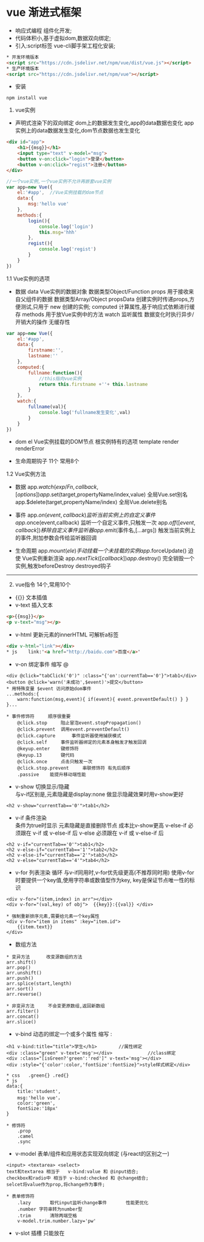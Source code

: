 # vue	渐进式框架
* 响应式编程 组件化开发;
* 代码体积小,基于虚拟dom,数据双向绑定;
* 引入:script标签 vue-cli脚手架工程化安装;
```html
* 开发环境版本
<script src="https://cdn.jsdelivr.net/npm/vue/dist/vue.js"></script>
* 生产环境版本
<script src="https://cdn.jsdelivr.net/npm/vue"></script>
```
* 安装
```
npm install vue
```

1. vue实例		
* 声明式渲染下的双向绑定 
	dom上的数据发生变化,app的data数据也变化
	app实例上的data数据发生变化,dom节点数据也发生变化
```html
<div id="app">
	<h1>{{msg}}</h1>
	<input type="text" v-model="msg">
	<button v-on:click="login">登录</button>
	<button v-on:click="regist">注册</button>
</div>
```
```js	
//一个vue实例,一个vue实例不允许再嵌套vue实例
var app=new Vue({
	el:'#app',	//Vue实例挂载的dom节点
	data:{
		msg:'hello vue'
	},
	methods:{
		login(){
			console.log('login')
			this.msg='hhh'
		},
		regist(){
			console.log('regist')
		}
	}
})
```
1.1 Vue实例的选项
* 数据
	data	Vue实例的数据对象 数据类型Object/Function
	props	用于接收来自父组件的数据 数据类型Array/Object
	propsData	创建实例时传递props,方便测试,只用于 new 创建的实例;
	computed	计算属性,基于响应式依赖进行缓存
	methods		用于放Vue实例中的方法
	watch			监听属性	 数据变化时执行异步/开销大的操作 无缓存性
```js
var app=new Vue({
	el:'#app',
	data:{
		firstname:'',
		lastname:''
	},
	computed:{
		fullname:function(){
			//this指向vue实例
			return this.firstname +''+ this.lastname
		}
	},
	watch:{
		fullname(val){
			console.log('fullname发生变化',val)
		}
	}
})
```

* dom
	el 	Vue实例挂载的DOM节点 根实例特有的选项
	template
	render
	renderError

* 生命周期钩子 11个 常用8个

1.2 Vue实例方法
* 数据
	app.$watch(exp/Fn,callback,[options])
	app.$set(target,propertyName/index,value)		全局Vue.set别名
	app.$delete(target,propertyName/index)			全局Vue.delete别名

* 事件
	app.$on(event,callback)						监听当前实例上的自定义事件
	app.$once(event,callback)					监听一个自定义事件,只触发一次
	app.$off([event,callback])				移除自定义事件监听器
	app.$emit(事件名,[...args])				触发当前实例上的事件,附加参数会传给监听器回调

* 生命周期
	app.$mount(ele)		手动挂载一个未挂载的实例
	app.$forceUpdate()	迫使	Vue实例重新渲染
	app.$nextTick([callback])
	app.$destroy()		完全销毁一个实例,触发beforeDestroy destroyed钩子
--------------------------------------------------
2. vue指令	 14个,常用10个
* {{}}	文本插值
* v-text	插入文本
```html
<p>{{msg}}</p>
<p v-text="msg"></p>
```
* v-html	更新元素的innerHTML	可解析a标签
```html
<div v-html="link"></div>
* js	link:'<a href="http://baidu.com">百度</a>'
```

* v-on		绑定事件		缩写 @
```
<div @click="tabClick('0')" :class="{'on':currentTab=='0'}">tab1</div>
<button @click='warn('未成功',$event)'>提交</button>
* 用特殊变量 $event 访问原始dom事件
...methods:{
	warn:function(msg,event){ if(event){ event.preventDefault() } }
}...

* 事件修饰符		顺序很重要
	@click.stop		阻止冒泡event.stopPropagation()
	@click.prevent 	调用event.preventDefault()
	@click.capture		事件监听器使用捕获模式
	@click.self		事件监听器绑定的元素本身触发才触发回调
	@keyup.enter	键修饰符
	@keyup.13		键代码
	@click.once		点击只触发一次
	@click.stop.prevent		串联修饰符 有先后顺序
	.passive	能提升移动端性能
```

* v-show	切换显示/隐藏		
	与v-if区别是,元素隐藏是display:none 做显示隐藏效果时用v-show更好
```
<h2 v-show="currentTab=='0'">tab1</h2>
```
* v-if		条件渲染		
	条件为true时显示	元素隐藏是直接删除节点	 成本比v-show更高
	v-else-if		必须跟在 v-if 或 v-else-if 后
	v-else	必须跟在 v-if 或 v-else-if 后
```
<h2 v-if="currentTab=='0'">tab1</h2>
<h2 v-else-if="currentTab=='1'">tab2</h2>
<h2 v-else-if="currentTab=='2'">tab3</h2>
<h2 v-else="currentTab=='4'">tab4</h2>
```

* v-for		列表渲染 循环  与v-if同用时,v-for优先级更高(不推荐同时用)
	使用v-for时要提供一个key值,使用字符串或数值型作为key, key是保证节点唯一性的标识
```
<div v-for="(item,index) in arr"></div>
<div v-for="(val,key) of obj">	{{key}}:{{val}}	</div>

* 强制重新排序元素,需要给元素一个key属性
<div v-for="item in items" :key="item.id">
	{{item.text}}
</div>
```
* 数组方法
```
* 变异方法		改变源数组的方法
arr.shift()
arr.pop()
arr.unshift()
arr.push()
arr.splice(start,length)
arr.sort()
arr.reverse()

* 非变异方法 	不会变更原数组,返回新数组
arr.filter()
arr.concat()
arr.slice()
```

* v-bind 	动态的绑定一个或多个属性		缩写	:
```
<h1 v-bind:title="title">学生</h1>		//属性绑定
<div :class="green" v-text='msg'></div>				//class绑定
<div :class="[isGreen?'green':'red']" v-text='msg'></div>
<div :style="{'color':color,'fontSize':fontSize}">style样式绑定</div>

* css	.green{} .red{}
* js	
data:{
	title:'student',
	msg:'hello vue'，
	color:'green',
	fontSize:'18px'
}

* 修饰符
	.prop
	.camel
	.sync
```

* v-model		表单/组件和应用状态实现双向绑定 (与react的区别之一)
```
<input> <textarea> <select>
text和textarea 相当于	v-bind:value 和 @input结合;
checkbox和radio中	相当于 v-bind:checked 和 @change结合;
selcet将value作为prop,将change作为事件;

* 表单修饰符
	.lazy		取代input监听change事件		性能更优化
	.number	字符串转为number型
	.trim		清除两端空格
	v-model.trim.number.lazy='pw'
```

* v-slot	插槽 只能放在 <template> 中使用 缩写 #
```
//具名插槽
<template v-slot:header>
	header content
</template>
```
* v-pre		跳过此元素和其子元素的编译过程
```
<span v-pre> {{'不需编译'}} </span>
```
* v-cloak
```
//不会显示,直到编译结束
[v-cloak] { display:none; }	//css
<div v-cloak> {{msg}} </div>	//js
```
* v-once	只渲染元素和组件一次
```html
<div v-once>{{msg}}</div>
<my-component v-once:comment="msg"></my-component>
```
--------------------------------------------------
3. vue生命周期钩子函数		11个,常用8个
* new Vue()->实例初始化----->实例创建完成,未挂载---->实例挂载之前---->实例被挂载mounted------------>实例销毁之前---->实例销毁destroyed
												|						|									|						|				|数据更新								|								|
									beforeCreate		created				beforeMount		mounted		beforeUpdate					beforeDestroyed		destroyed
																																					|虚拟dom重新渲染				(实例仍可用)
																																				updated
```js
beforeCreate:function(){
	console.log('beforeCreate')
},
created:function(){
	console.log('created')
},
beforeMount:function(){
	console.log('beforeMount')
},
mounted:function(){
	console.log('mounted')
	//调接口、创建swiper组件等操作
},
beforeUpdate:function(){
	console.log('beforeUpdate')
},
updated:function(){
	console.log('updated')
},

activated:function(){ //不常用  用于动态组件keep-alive},
deactivated:function(){ //不常用 },

beforeDestroy:function(){
	console.log('beforeDestroy')
	//清除耗费性能的东西,定时器等
},
destroyed:function(){
	console.log('destroyed')
},

errorCaptured:function(){ //不常用 }
```
* Vue实例创建完成后触发 beforeCreate created beforedMount mounted 4个钩子函数;
* Vue实例数据更新才触发 beforeUpdate updated钩子函数;
* 使用`app.$destroy()` 手动触发组件销毁, 触发beforeDestroy destroyed钩子函数;
* 清除定时器,在 beforeDestroy 钩子函数中进行;
* 调接口、创建swiper组件等操作在 mounted钩子函数中进行;
* 需要完整的dom结构才能做初始化渲染的第三方ui库,其业务逻辑都要放在 mounted钩子函数中进行;
--------------------------------------------------
4. 响应式原理
* 利用es5中 Object.defineProperty() 把对象的定义转为getter/setter方式
	页面数据发生变化时,依赖项的setter操作触发,会通知监听器watcher,重新渲染页面;
* 前端框架有两种方式侦测数据变化,`push`和`pull`,vue响应式系统是`push`+`pull`,react是`pull`方式
```js
var app={}
//把对象定义 转化为getter/setter方式
Object.defineProperty(app,'msg',{
	get:function(){
		return value;
	},
	set:function(arg){
		value=arg
		//setter操作中 通知 watcher 更新页面
		watch(value)
	}
})
//页面数据发生变化,更新对象,触发setter操作
dom.addEventListener('keyup',function(e){
	app.msg=e.target.value; //触发setter
})
//监听器
function watch(value){
	document.getElementById('msg').innerHTML=value;
}
```
--------------------------------------------------
5. 虚拟DOM		性能优化
* MVC		model数据  view视图  control控制器
* MVVM	model数据  view视图  VM视图模型 即虚拟DOM
* 虚拟DOM 
	即一个json对象,用于描述真实DOM节点
```js
var ele={
	tagName='div',
	attr:{
		props:{
			id:'header'
		},
		styles:{
			color:'red'
		}
	}
}
```
* diff运算  difference
	Vue实例中数据发生变化,vue会拷贝一份虚拟DOM,通过diff运算,找出变化前和变化后虚拟DOM的最小差异,并把最小差异渲染到真实DOM上;
	MVVM框架中 基于虚拟DOM的diff运算减少了DOM的频繁操作,有利于性能优化,适合数据化的产品应用开发;
--------------------------------------------------
6. 组件
* 组件是可复用的Vue实例  与new Vue一样接收相同的选项,data methods computed 生命周期钩子等;
```js
// 全局注册			组件注册要放在根实例之前
	Vue.component('my-app',{	//第一个参数就是组件名
		//选项
		props:[],		//在组件上注册的自定义属性,通过props向子组件传值
		data:function(){
			return {
				//工厂模式 一个组件的data选项必须是一个函数  深拷贝
				//组件共享`data`属性 避免组件间相互影响
			}
		},
		template:`
			<div>
				<h1 v-text='text'></h1>
			</div>
		`,
		computed:{},
		methods:{
			change(id){
				//事件通信 触发父组件传递过来的自定义事件,并把子组件的变化传给父组件
				this.$emit('click',id)
			}
		}
	})
	
// 根实例
	var app=new Vue({
		el:'#app',
		data:{},
		components:{	//局部组件,只能在其注册的vue实例中使用
			'scope-component':{
				template:`<div>局部组件</div>`
			},
			'my-scope':{
				template:`<h1>局部组件</h1>`
			}
		}
	})
```
* 组件名尽量 全小写且中间包含一个连字符;
* props 存放在组件上注册的自定义属性,在组件实例中能访问这个值就像访问 data 中的值一样
	在子组件中对props进行验证 `type` `require`
* props 子组件接收父组件的数据
	vm.$emit(事件名,[...args])  父组件接收子组件的数据变化  事件名为父组件的自定义事件名

* 自定义input组件
```
<input v-model='search'> 等价于 <input v-bind:value='search' @input='search=$event.target.value'>
* html
<my-input v-model='search'></my-input>
* js
Vue.component('my-input',{
	props:['value'],
	template:`
		<input v-bind:value='value' @input='$emit('input',$event.target.value)'>
	`
})
```

* 插槽 slot
	v-slot指令 缩写 #  插槽名默认值是default
	slot传值,仅在自己的slot中有效,有作用域限制
```
* html
<my-layout>
	<template v-slot:default></template>
	<template v-slot:header></template>
	<template #aside='scope'>
		<h1 v-text='scope.msg'></h1>
	</template>
</my-layout>

* js
template:`
	<slot></slot>
	<slot name='header'></slot>
	<slot name='aside' :msg='msg'></slot>
`
```

* 动态组件 <keep-alive> 
	切换组件后保持原来组件的状态,要求被切换到的组件必须有自己的名字,可用作tabs选项卡
```html
<keep-alive>
	<component :is='curTab'></component>
</keep-alive>
```

* 异步组件 async-component 只有组件需要被渲染的时候才加载该组件
```js
//全局注册
Vue.component('async-component',function(resolve,reject){
	setTimeout(function(){
		resolve({
			template:`<div>异步组件</div>`
		})
	},2000)
})

//局部注册  直接提供返回一个promise对象的函数
var app=new Vue({
	el:'#app',
	data:{},
	components:{
		'my-component':()=>import('./async-component')
	}
})
```

* 访问元素&组件
* 访问根实例 通过`$root property`方法实现,适合小型的有少量组件的应用
```js
this.$root.name		//获取根组件数据
this.$root.name='hh'	//写入根组件数据
this.$root.fn()		//调用根组件方法
```
* 访问父组件实例 推荐用 依赖注入 通过provide & inject选项
  通过`$parent property`方法访问父组件的实例,易失控
```js
var map=this.$parent.map || this.$parent.$parent.map
```

* 访问子组件实例 通过`ref`为子组件赋予一个id引用,可以直接操作dom节点,减少ref的使用
* ref 和 v-for 一起使用时,得到的ref是一个包含对应数据源的子组件的数组
* `$refs`只会在组件渲染完成后生效,不是响应式的,避免在模板或计算属性中访问$refs
```html
<my-input ref='username'></my-input>
```
```js
Vue.component('my-input',{
	methods:{
		getMsg(){ return this.msg}
	}
})
var app=new Vue({
	el:'#app',
	methods:{
		handle(){
			var msg=this.$refs.username.getMsg()
			return msg
		}
	}
})
```
--------------------------------------------------
7. 混入 mixin 可复用性
* 全局混入 使用全局混入会影响每一个单独创建的vue实例,慎用 推荐作为插件发布
* 组件与混入对象有同名选项时,组件优先级更高
```js
//全局混入
Vue.mixin({
	created:function(){ },
	mounted:function(){ }
})
var app=new Vue({
	el:'#app'
})

//局部混入 按需混入
var mixin={
	created:function(){ },
	data:function(){
		return {
			msg:1
		}
	}
}
var app1=new Vue({
	el:'#app1',
	mixins:[mixin]
})
```
--------------------------------------------------
8. 过滤器 filter
* 只可用于文本插值花括号和v-bind指令中
```html
<h1>{{money | rmb}}</h1>
<div v-bind:value='money | rmb'></div>
```
```js
//全局过滤器 放在vue实例前
Vue.filter('rmb',function(value){
	return '¥'+value
})

var app=new Vue({
	el:'#app',
	data:{},
	filters:{	//局部过滤器
		money:function(value){
			return '¥'+value
		}
	}
})
```
--------------------------------------------------
9. 自定义指令 directive
```html
<input v-focus>
```
```js
//全局自定义指令v-focus 自动聚焦
Vue.directive('focus',{
	bind:function(el,binding,vnode){
		//...只调用一次,此钩子函数可选
	},
	inserted:function(el){
		el.focus()
	}
})

//局部自定义指令
new Vue({
	el:'#app',
	directives:{
		focus:{
			inserted:function(el){
				el.focus()
			}
		}
	}
})
```
--------------------------------------------------
10. 事件总线 bus
* 订阅-发布模式
* 通过`bus.$emit()`和`bus.$on()`方法,实现子组件之间的直接通信
```js
var bus=new Vue()	//vue实例创建完成就会有一个bus对象
Vue.component('comp-a',{
	methods:{
		send(){
			//A发送消息
			bus.$emit('compA',this.msg)
		}
	},
	created:function(){
		//接收B发来的消息
		bus.$on('compB',(msg)=>{
			this.html += msg
		})
	}
})

Vue.component('comp-b',{
	methods:{
		send(){
			//B发送消息
			bus.$emit('compB',this.msg)
		}
	},
	created:function(){
		//接收A发来的消息
		bus.$on('compA',(msg)=>{
			this.html += msg
		})
	}
})

var app=new Vue({
	el:'#app'
})
```
--------------------------------------------------
11. 过渡&动画 <transition>
* vue过渡有6个状态, `v-enter` `v-enter-active` `v-enter-to` `v-leave` `v-leave-active` `v-leave-to`
```css
.fade-enter,.fade-leave-to{
	transition:opacity .5s;
}
```
```html
<div id="app">
	<button @click='show=!show'>显示/隐藏</button>
	<transition name='fade'>
		<p v-if='show'>vue</p>
	</transition>
</div>
```
```js
var app=new Vue({
	el:'#app',
	data:{
		show:true
	}
})
```
* 多个组件过渡,可用v-if/v-else,相同标签名切换时要设置key值
```html
<transition name='fade' mode='out-in'>
	<button v-if='show' key='1'>显示</button>
	<button v-else key='2'>隐藏</button>
</transition>
```
--------------------------------------------------
--------------------------------------------------
### 工程架构 项目环境搭建,项目初始化,本地服务
### 项目架构 项目需要的技术
### 业务开发 编写业务交互代码
### 项目部署 测试环境,打包上线

* 生产环境 production 项目部署到线上
* 开发环境 development 编写业务代码
* `npm install --save` 自动把模块和版本号加到dependencies,生产环境要用到的
* `npm install --save-dev` 自动把模块和版本号添加到devdependencies,开发环境要要用到

### 工程架构

# Vue脚手架搭建项目 Vue-CLI
1. 安装
```
npm install -g @vue/cli
# or
yarn global add @vue/cli
```
1.1 安装完成后用于检测vue/cli版本
```
vue --version
```

2. 创建一个项目
```
vue create vue-project
# or
vue ui
```

3. 启动项目
```
cd vue-project
npm run serve
# or
npm start (修改package.json文件中scripts命令 "start":"npm run serve")
```

4. 项目执行ESLint检测
```
npm run lint
```
* ESLint 代码是否符合规范的检测工具
[ESLint官网](https://eslint.bootcss.com/)
* 三种规则管理工具:
* off/0 关闭;
* warn/1 警告;（不会影响退出码）
* error/2 将规则视为一个错误 (退出码为1)
* vue项目中,修改ESLint验证规则:package.json文件中配置,配置完成后,重启服务器才生效
```
"eslintConfig":{
	"rules":{
		"no-console":0
	}
}
```

5. 项目打包上线		(项目部署阶段)
```
npm run build
```
* 生成一个 /dist 目录,将目录发送给运维工程师上线部署
* .map文件是静态资源的映射关系的配置文件
* .vue 单文件组件
* main.js 入口文件
* src/assets 项目的静态资源
* /public 静态资源服务器


6. 项目结构
6.1  /src开发目录
* 用`@`代表`/src`根目录,如'@/components/Home.vue'
* `src/main.js` 程序的入口文件
* `src/App.vue` app主组件	主组件中的自动生成的'id:app'不是挂载的'#app'
* `src/components` 组件目录
* `src/assets` 程序的静态资源目录
* `/public` 本地服务器的静态资源目录
* 引用`/public`中的静态资源时,直接用'/'表示'/public'根目录,如`/icon`
* `/dist` 执行`npm run build`生成的目录

6.2 .vue文件 单文件组件
* 结构
```.vue
<template lang="html">
	# html模板
</template>

<script> 
	# js代码
	import HelloComponent from './HelloComponent.vue'
	
	export default{
		//
	}
</script>

<style lang="scss" scoped>
	# css样式代码
</style>
```
* `scoped`表示作用局部
* 一个`.vue`文件就是一个组件
* SPA: 单页面web应用,加载单个html页面并在用户与应用交互时更新页面的应用
* SPA优点:前后端分离开发,服务器压力小,交互体验良好
* SPA缺点:SEO难度大,初次加载耗时多
--------------------------------------------------
### 项目架构

7. css相关 预处理器(Sass/Less/Stylus)
* 使用sass
* [sass官网](https://www.sass.hk/)
* 安装
```
npm install node-sass -D
npm install sass-loader -D

# 查看sass版本
sass -v
```
```
# .vue文件
<style lang="scss">
	@import '@/assets/css/common.scss';
	.app{
		&>div{
			color:$color1;
		}
	}
</style>

# common.scss文件
$color1:green;
```

* 若安装node-sass失败,使用以下命令进行安装:
```
npm install node-sass --sass_binary_site=https://npm.taobao.org/mirrors/node-sass/
```
[node-sass 安装失败报错的原因及解决办法(整理)](https://www.cnblogs.com/gitnull/p/10188030.html)

--------------------------------------------------
8. 路由 Vue-Router
* 安装
```
npm install vue-router -S
```
```js
// /src目录下创建router.js文件
import Vue from 'vue'
import VueRouter from 'vue-router'

//Vue.use()注册路由
Vue.use(VueRouter)

//路由懒加载  使用vue异步组件,返回一个promise的工厂函数
const Home = () => import('@/views/Home.vue')

//创建router实例
const router=new VueRouter({
	mode:'hash',		//路由模式 hash history
	routes:[
		{
			path:'/',
			component:Home,
			//异步组件component:()=>import('@/views/Home.vue')
			name:'home'		//路由名称
		}
	]
})
export default router

//在main.js文件中将路由挂载在根实例上
import router from './router.js'
new Vue({
	router,		//缩写 router:router
	render:h=>h(App)
}).$mount('#app')
```

* 路由实现,使用`router-view`和`router-link`组件
```html
<div id="app">
	<!-- 声明式路由跳转 -->
	<!-- router-link组件相当于a链接 -->
	<!-- to 指定跳转到哪个路由 -->
	<!-- tag 指定用什么html标签来替换渲染router-link -->
	<!-- activeClass 指定导航选项卡的高亮样式 -->
	<!-- exact 精确匹配-->
	<router-link to='/home' tag='span' active-class='on' exact>Home</router-link>
	
	<!-- 路由出口 -->
	<!-- 路由匹配到的组件渲染在这里,相当于路由视图容器 -->
	<router-view></router-view>
</div>
```

* 路由模式 默认为hash模式
```
const router=new VueRouter({
	mode:'hash/history',
	routes:[...]
})
```
* hash模式
	url地址栏中拼接了一个'#',缺点是不够美观;
	部署到服务端不会有404这个问题,本质利用`location.hash`实现url跳转;
* history模式
	利用`history.pushState`方法完成url跳转,url中没有'#';
	打包部署到服务端,需要后端配合对路由进行处理,否则返回404;

* 路由命名视图 默认为default
```html
<router-view name='default'></router-view>
<router-view name='a'></router-view>
```
```js
routes:[
	{
		path:'/',
		components:{
			//一个页面中两个容器
			default:Home,
			a:User
		}
	}
]
```

* 路由命名与别名
* 路由别名等同于路由小名
```js
routes:[
	{
		path:'/user',
		component:User,
		name:'user',		//路由名称
		alias:'/my'		//路由别名
	}
]
```
```html # 可以给to属性传一个对象
<router-link :to="{name:'user',params:{id:01}}">User</router-link>
```
等价于
```js
this.$router.push({name:'user',params:{id:01}})
```

* 重定向
```js
routes:[
	{
		path:'/*',		//含有通配符的路由放在最后
		redirect:'/'		//重定向到首页
	}
]
```

* 动态路由	路径参数用`:`标记
* 嵌套路由 要配置`children`
```html
<div id="app">
	<!-- 第一层路由视图 -->
	<router-view></router-view>
</div>
```
```js
const User={
	template:`
		<div class='user'>
			<!-- 动态路径参数 -->
			<h2>User{{ $route.params.id }}</h2>
		</div>
		<!-- 嵌套第二层路由视图 -->
		<router-view></router-view>
	`
}
const router=new VueRouter({
	routes:[
		{
			//动态路径参数 以冒号开头
			//当匹配到一个路由时,参数值会被设置到 this.$route.params中
			path:'/user/:id',
			component:User,
			//当 /user/:id/student 匹配成功，
			//Student会被渲染在User的<router-view>中
			children:[
				{
					path:'student',		//子路由不要加`/` 
					component:Student
				}
			]
		}
	]
})
```

* 编程式路由跳转 router.push()
* vue实例内部可以通过`$router`访问路由实例,调用`this.$router.push()`
```js
//编程式 用于列表信息跳转
router.push({path:'/home'})
router.push({name:'user',params:{id:'11'}})
//如果提供了path, params会被忽略
this.$router.push('/user/'+id+'/'+name)

//声明式 用于导航选项
<router-link :to=''></router-link>
```
* router.replace()与router.push()很像,不同的是它不会向history添加新纪录,而是替换掉当前的history记录
```js
//编程式
router.replace()
//声明式
<router-link :to='' replace></router-link>
```

* 路由传参
```js
//用 this.$route.params 接收参数		$route可访问路由信息
export default{
	computed:{
		val(){
			return this.$route.params.value
		}
	},
	mounted:function(){
		console.log(this.$route.params.id)
	}
}

const router = new VueRouter({
  routes: [
    {
			path: '/user/:id/:value', //路径后用 : 
			component: User
		}
  ]
})
```
* `$router`与`$route`区别:
	`$router`是路由实例对象,包含了路由跳转方法,钩子函数等
	`$route`是路由信息对象,包括`params` `hash`等路由信息参数

* 路由守卫		一般用于用户登录前拦截
* 全局守卫: `router.beforeEach` `router.beforeResolve` `router.afterEach`
* 路由独享守卫: `beforeEnter:(to,from,next)=>{...}`
* 路由组件内守卫: `beforeRouteEnter` `beforeRouteUpdate` `beforeRouteLeave`

* 全局前置守卫	异步执行		一般用于管理系统
```js
const router=new VueRouter({...})
router.beforeEach((to,from,next)=>{
	//to:route 即将进入的路由目标对象
	//from:route 从哪个路由离开
	//next() : 进行管道中下一个钩子
	//next('/') next({path:'/'}): 跳转到一个不同的地址
})
```
```js
//用户验证身份失败,重定向到`/login`
router.beforeEach((to, from, next) => {
  if (to.name !== 'login' && !isAuthenticated) next('/login')
  else next()
})
```

* 局部守卫 组件内部实现路由拦截,常用于电商网站,个人中心登录注册
```js
const router=new VueRouter({
	routes:[
		{
			path:'/goods',
			component:Goods,
			beforeRouteEnter:(to,from,next)=>{
				//不能获取组件实例的`this`, 守卫执行前组件实例未被创建
				//在组件路由确认confirm前调用
				const isLogin=localStorage.getItem('isLogin')
				if(isLogin==1) next()
				else next('/login')
			}
		}
	]
})
```
* 登录成功 在`localStorage`中加`token`,重定向到`/`
* 退出登录 要移除`localStorage`中的`token`,重定向到`/login`
```js
//使用Element UI中的弹框组件
localStorage.removeItem('token')
localStorage.removeItem('isLogin')
this.$router.replace('/login')
```
--------------------------------------------------
9. 状态管理 Vuex  开发中大型单页应用
* 采用集中式存储管理应用的所有组件的状态,并以相应的规则保证状态以一种可预测的方式发生变化;
* 状态管理包含三个部分: state view actions
	state:驱动应用的数据源;
	view:以声明方式将state映射到视图
	actions:响应在view上的用户行为导致状态变化
* 应用核心为store(仓库),相当于一个容器,store包含着应用的state(状态)
* vuex响应式状态存储,不能直接改变store中的状态
* 改变store状态只能通过显式提交mutation的方式修改
* vuex核心技术:			
*  						Backend(后端API)
											|
			 _____________Actions_____________
			|		dispatch							commit	|
	Vue Components										Mutations <-->Devtools
			|___render_____State____mutate____|

* 完成前端静态页面布局后,先用假数据自测,再基于接口文档进行前后端接口联调
* 自测时可以用`/public`中的假数据测试接口,自行创建`/public/db/`
* 前后端接口联调:前端调取数据激活并在页面动态显示的过程
* 使用vuex,切换页面时不需重新调接口,有利于性能优化,vuex可以缓存数据

* 安装		(只要涉及到数据交互就用vuex) 
```
npm install vuex --save
```
* 核心概念:
* state	状态 在computed选项中引入

* mutations		在methods选项中引入
	改变store状态的唯一方法是提交mutation,
	mutations通过`$store.commit()`触发,状态改变会记录在devtools里
	mutation必须是同步函数

* actions  在methods选项中引入
	action提交的是mutation,不是直接变更状态
	action可以包含异步操作,调用后端接口
	actions通过`$store.dispatch()`触发

* getters  相当于store的计算属性,在computed选项中引入
	可以传参,第一个参数是state,第二个参数可以是其他getters(可选)
	获取getters中的值 如`$store.getters.info`
	
* modules 模块 将store分割成多个module 
	每个module都要添加`namespaced: true`使其成为带命名空间的模块
	尽量避免模块间命名冲突,以减少代码复杂性
```js
//创建 /src/store/index.js文件放总store
import Vue from 'vue'
import Vuex from 'vuex'

//引入所有子store
import userStore from './userStore.js'

//注册vuex
Vue.use(Vuex)

//创建store实例
const store=new Vuex.Store({
	modules:{
		userStore,
		homeStore,
		orderStore
	}
})
export default store

//在main.js中将store实例挂载在app上
import store from './store.js'
new Vue({
	store,
	render:h=>h(App)
}).$mount('#app')
```
```js
// 模块1:userStore.js
const userStore = {
	namespaced: true,		//添加命名空间
	state:{
		count:1,
		msg:'vuex'
	},
	getters:{
		info(state){
			return state.msg + '-hello'
		}
	},
	mutations:{
		add(state,payload){
			state.num += payload
		},
		changeMsg(state,payload){
			state.msg=payload
		}
	},
	actions:{
		msgAsync({commit}){
			setTimeout(()=>{
				commit('changeMsg','hello')
			},1000)
		}
		//等价于
		//msgAsync(userStore){
		//	setTimeout(()=>{
		//		userStore.commit('changeMsg','hello')
		//	},1000)
		//}
	}
}
export default userStore
```
```js
// .vue文件		在组件内引入模块

// mapState 映射 可一次获取多个状态
// 可以向$store.commit()中传入额外的参数,即mutation的载荷payload
// actions支持载荷,如`$store.dispatch('msgAsync',{amount:10})`
import {mapState, mapMutations, mapActions, mapGetters} from 'vuex'
export default{
	computed:{
		...mapState('userStore',['count','msg']),	//将this.count映射为this.$store.state.count
		//...{
		//	 count(){
		//	 	return this.$store.state.count
		//	 },
		//	 msg(){
		//	 	return this.$store.state.msg
		//	 }
		//}
		...mapGetters('userStore',['info']),	//将`this.info`映射为`this.$store.getters.info`
		
		//当orderStore和userStore中的state有重名时
		...mapState('orderStore',{
			orderMsg:(state)=>state.msg		//将orderStore中的msg输出为orderMsg
		})
	},
	methods:{
		...mapMutations('userStore',['add','changeMsg']),	//将`this.add()`映射为`this.$store.commit('add')`
		...mapActions('userStore',['msgAsync']),	//将`this.msgAsync()`映射为`this.$store.dispatch('msgAsync')`
		
		//当orderStore和userStore中的mutations有重名时
		...mapMutations('orderStore',{
			changeOrderMsg:(commit,payload)=>{
				commit('changeMsg',payload)		//将orderStore中的changeMsg输出为changeOrderMsg
			}
		}),
		//当orderStore和userStore中的actions有重名时
		...mapActions('orderStore',{
			orderMsgAsync:(dispatch)=>{
				dispatch('msgAsync')		//将orderStore中的msgAsync输出为orderMsgAsync
			}
		}),
		
		addClick(){
			this.add(100)  //等价于 this.$store.commit('add',100) payload=100
		},
		getMsg(){
			this.msgAsync() //等价于 this.$store.dispatch('msgAsync')
		},
		getOrderMsg(){
			this.changeOrderMsg('change order msg')
		},
		getOrderMsgAsync(){
			this.orderMsgAsync()
		}
	}
}
```
--------------------------------------------------
10. vue.config.js 配置参考文件
* 与 package.json文件同级,需要手动创建
* 改端口号,代理需要用vue.config.js(解决跨域)
* 使用代理后需要重启项目
```js
module.exports={
	devServer: {
		port:4000, //自定义前端端口号
		// proxy: 'http://localhost:4000' 代理到本机
	  proxy: {
	    '/api': { //根据关键字请求目标服务器
	      target: '<url>', //目标服务器url
				//ws: true, 	//websocket
	      changeOrigin: true
	    }
	  }
	}
}
```
--------------------------------------------------
11. Devtools工具		用于调试vue程序
* 提交mutation使得state改变,都会记录在devtools里
* 安装
```
# 克隆github地址:https://github.com/vuejs/vue-devtools.git
npm install /yarn install
npm run build / yarn run build
```
* 打开谷歌浏览器-设置-扩展程序-开发者模式-加载已解压的扩展程序-选择shells/chrome
* 设置好后需重启浏览器,即可在控制台调试vue

--------------------------------------------------
12. axios工具 调后端接口	基于promise对象
* 安装
```
npm install axios -S
```
* 封装axios方法
```js
//创建/src/utils/fetch.js文件存放axios方法
//创建/src/utils/api.js文件存放数据接口方法
import axios from 'axios'
import {Message} from 'element-ui'	//可以用element UI库中的`message`组件提示响应信息

var baseURL='http://localhost:8080'	//baseURL:要请求的服务端数据接口的baseurl,配置vue.config.js文件,代理到本机

//创建axios实例
const fetch = axios.create({		//fetch是一个promise对象
	baseURL:baseURL,
	timeout:5000,			//设置接口请求超时的时间
	headers:{'Content-Type': 'application/json;chartset=UTF-8'}		//指定数据提交的格式
})

//添加请求拦截器 发生在请求发起之前
fetch.interceptors.request.use(config => {
	//对请求进行处理
	var token=localStorage.getItem('token')
	config.headers.Authorization=token		//token用户鉴权
  return config
}, error => {
	//请求错误时
  return Promise.reject(error)
})

//添加响应拦截器 发生在客户端接收响应之前
axios.interceptors.response.use(response => {
	//对响应数据进行处理
  return response
}, error => {
	//响应错误时
  return Promise.reject(error)
})

export default fetch

//在main.js中将所有api.js中的接口方法导出挂载在Vue原型上,命名为$http
import http from '@/utils/api'
Vue.prototype.$http = http
//调用api中的接口方法changeList(),可通过$http直接调用,不用引入api.js
this.$http.changeList()
```
* get请求
```js
import axios from 'axios'
axios({
	method:'get',
	url:''
})
.then(res=>{
	console.log('res',res)
})
.catch(err=>{
	console.log('err',err)
})
.then(()=>{
	//最终都会执行
})
```
* post请求 用`data:{}`传参
```js
axios({
	method:'post',
	url:'',
	data:{
		name:'hugh',
		age:20
	}
})
.then(res=>{
	console.log('res',res)
})
.catch(err=>{
	console.log('err',err)
})
```
--------------------------------------------------
13. 使用Element ui组件库
* 安装
```
npm i element-ui -S
```
```js
//main.js文件
import Vue from 'vue';
import ElementUI from 'element-ui';
import 'element-ui/lib/theme-chalk/index.css';
import App from './App.vue';

Vue.use(ElementUI);

new Vue({
  el: '#app',
  render: h => h(App)
});
```
--------------------------------------------------
14. Font-Awesome	字体图标库
[Font-Awesome](http://fontawesome.dashgame.com/)
[BootstrapCDN](https://www.bootcdn.cn/) 提供开源CDN加速服务的网站

* CDN引入	引入到静态资源服务器`/public/index.html`中
```
<link href="//netdna.bootstrapcdn.com/font-awesome/4.7.0/css/font-awesome.min.css" rel="stylesheet">
# 若失效则在`bootCDN`网站中找
<link href="https://cdn.bootcss.com/font-awesome/5.11.2/css/all.min.css" rel="stylesheet">
```
* 使用
```
# CSS前缀`fa`，再加上图标名称
<i class="fa fa-camera-retro"></i> fa-camera-retro(图标名)
```
--------------------------------------------------
15. momentjs	js日期处理类库
[momentjs](http://momentjs.cn/)
* 安装
```
npm install moment --save   # npm
yarn add moment             # Yarn
```
```js
import moment from 'moment'
moment().format('YYYY-MM-DD HH:mm:ss')	//获取当前时间 2020-02-02 02:02:02
```
--------------------------------------------------
--------------------------------------------------

# vue实现移动端webapp

1. 移动端用rem布局
* rem: html根元素的font-size
* 设备像素比 DPR(devicePixelRatio) dpr=1/2/3
* dpr=屏幕像素/设备物理像素
* 使用`window.devicePixelRatio`可以动态地获取到硬件设备的dpr

* 封装rem函数
```js
//创建rem.js文件,在`/public/index.html`中引入
function resetRootFZ() {
	var oHtml = document.querySelector('html')
	var w = oHtml.getBoundingClientRect().width
	//设置根字体的大小等于html节点的宽度的十分之一
	oHtml.style.fontSize = w / 10 + 'px'
}
resetRootFZ()

//当window窗口尺寸变化时,重新设置根字体的大小
window.addEventListener('resize', function() {
	resetRootFZ()
})
```
* 编辑器中安装px转换成rem的插件,设置其`fontSize=75`,即可将px自动转换成rem单位;
* `vs code`中的插件有`cssrem`,`px to rem`--设置--扩展--root fontSize ;
* `hbuilder`中 工具--设置--编辑器配置--px转rem比例 ;

* [使用WebApp meta标签](https://guide.aotu.io/docs/html/webapp.html)
* rem布局时,一定要指定`meta`标签:
```html
<meta name="viewport" content="width=device-width,initial-scale=1.0">
```
--------------------------------------------------
2. touch事件		移动端特有的事件
* Click事件在移动端，会有300毫秒延迟，用于区分移动设备上的单击、双击事件
* 给网页指定WebApp meta元数据后，可以降低click事件延迟时间
* Touch事件由`touchstart``touchmove``touchend`组件，仅在移动端Web中被支持，在PC Web中不支持
--------------------------------------------------
3. 移动端底部导航TabBar组件
* 在`Home` `Find` `User`等外页组件中引入,内页组件中不引入

* 自测时可以用`/public`中的假数据测试接口 `/public/db/`
--------------------------------------------------
4. vant (vue移动端ui组件库)
* 安装
```
npm i vant -S
```
* CDN引入(最简单的方法)
```html
<!-- 引入样式文件 -->
<link rel="stylesheet" href="https://cdn.jsdelivr.net/npm/vant@2.2/lib/index.css">
<!-- 引入 Vue 和 Vant 的 JS 文件 -->
<script src="https://cdn.jsdelivr.net/npm/vue/dist/vue.min.js"></script>
<script src="https://cdn.jsdelivr.net/npm/vant@2.2/lib/vant.min.js"></script>
<script>
	// 在 #app 标签下渲染一个按钮组件
	new Vue({
		el: '#app',
		template: `<van-button>按钮</van-button>`
	});
	
	// 调用函数组件，弹出一个 Toast
	vant.Toast('提示');
</script>
```
```js
//在main.js中全局引入vant,注册
import Vue from 'vue';
import Vant from 'vant';
import 'vant/lib/index.css';

Vue.use(Vant);
```
```js
//使用swiper组件		如果vant全局注册就无需再引入swiper组件
import Vue from 'vue';
import { Swipe, SwipeItem } from 'vant';

Vue.use(Swipe).use(SwipeItem);

//实现图片懒加载
//autoplay属性设置自动轮播间隔 	配合 Lazyload 组件实现图片懒加载
<van-swipe :autoplay="3000">
  <van-swipe-item v-for="(image, index) in images" :key="index">
    <img v-lazy="image" />
  </van-swipe-item>
</van-swipe>
export default {
  data() {
    return {
      images: [
        'https://img.yzcdn.cn/vant/apple-1.jpg',
        'https://img.yzcdn.cn/vant/apple-2.jpg'
      ]
    }
  }
}
```
* 蓝湖 ui组件库
* Mint UI
--------------------------------------------------
--------------------------------------------------
# 1.服务端渲染 SSR

* 即在服务端把vue实例渲染成html返回给客户端
* 前后端不分离,对SEO友好,初次加载速度快
* 服务端渲染应用程序要处于`nodejs`运行环境,只支持`beforeCreate` `created`两个钩子函数
* 缺点:不灵活,前后端耦合程度高,服务端负载多
* 安装
```
npm install vue -S
npm install vue-server-renderer --save
```
* 使用 把vue实例渲染成html
```js
// 第 1 步：创建一个 Vue 实例
const Vue = require('vue')
const app = new Vue({
  template: `<div>Hello World</div>`
})

// 第 2 步：创建一个 renderer
const renderer = require('vue-server-renderer').createRenderer()

// 第 3 步：将 Vue 实例渲染为 HTML
//服务端渲染核心方法 renderToString() 只是把vue代码渲染成html字符串,不能做逻辑交互处理
renderer.renderToString(app, (err, html) => {
  if (err) throw err
  console.log(html)
  // => <div data-server-rendered="true">Hello World</div>
})
```

* BSR 客户端渲染
* 前后端分离,方便前后端各自维护
* 对SEO不友好,加载速度慢
--------------------------------------------------
# 2.Nuxt.js框架 基于vue.js开发SSR应用的框架
* 一个nuxt项目相当于一个vue项目融合一个nodejs server项目
* 安装
```
npm install --save nuxt
```
* 使用`create-nuxt-app`脚手架
```
npx create-nuxt-app <项目名>
```
* 目录结构
* `/pages`:用于组织路由及视图
* Nuxt路由:Nuxt.js 依据`pages`目录结构自动生成 vue-router 模块的路由配置
* 声明式路由:<nuxt-link>，支持`active-class`属性
* Nuxt嵌套路由:创建内嵌子路由，你需要添加一个 Vue 文件，同时添加一个与该文件同名的目录用来存放子视图组件
* Nuxt动态路由:创建对应的以下划线作为前缀的*.Vue 文件或目录,如`/pages/user/_id.vue`,`path:'/user/:id'`
* 编程式路由:`this.$router.push()`等等
* Nuxt视图:在`/layout`目录下的 default.vue 即根组件的模板了，用<nuxt>指定视图容器
* Nuxt子视图:<nuxt-child>用于渲染二级的子视图组件
* 在Nuxt项目中使用axios请求后端数据，使用`asyncData`属性
```js
// 异步数据请求
asyncData() {
  return axios.get(url).then(res=>{
    // 这里是无法访问当前组件的this对象
    console.log('this', this)
    console.log('res34', res.data.data.song.list.length)
    // 在这里return 的数据，在页面组件中可以直接使用
    return {
      list: res.data.data.song.list
    }
  })
}
```
* 在Nuxt项目中使用Vuex，Nuxt项目建议Vuex状态分模块（即多个module）
* 创建`/store`目录用于组织应用的vuex文件,`/store/index.js`根模块
```js
//将状态导出为函数，将变量和操作作为`store/index.js`中的对象导出
//`/store/todo.js`子模块
export const state = () => ({
  list: []
})
export const mutations = {
  add(state, text) {
    state.list.push({
      text,
      done: false
    })
  },
  remove(state, { todo }) {
    state.list.splice(state.list.indexOf(todo), 1)
  },
  toggle(state, todo) {
    todo.done = !todo.done
  }
}
```
--------------------------------------------------
# 3.项目部署
* 云服务器介绍
* 域名、IP地域、DNS域名解析器、域名备案等
* 如何把本地代码转移至远程服务器上？使用Git，或者使用其它文件上传软件
* 如何部署前端项目？使用Nginx
* 反向代理:用户不知道要访问的服务端地址
* 正向代理:用户知道要访问的服务端地址
--------------------------------------------------
# 4.vue项目性能优化
* 路由懒加载,使用异步组件
* 图片懒加载
* 不频繁切换用`v-if`,频繁切换用`v-show`
* `v-for`遍历加`key`,`v-for`不与`v-if`同时使用
* 第三方插件按需引入
* SSR服务端渲染
* 压缩代码,压缩图片
--------------------------------------------------
